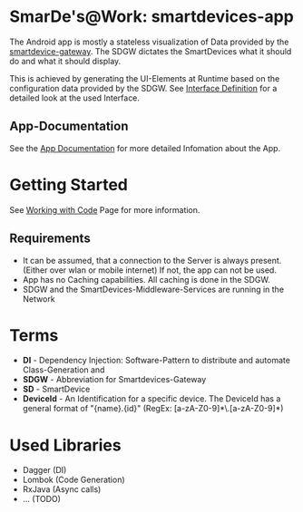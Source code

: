# SmarDe's@Work: smartdevices-app

The Android app is mostly a stateless visualization of Data provided by the [smartdevice-gateway](../smartdevices-gateway/README.md). The SDGW dictates the SmartDevices what it should do and what it should display.

This is achieved by generating the UI-Elements at Runtime based on the configuration data provided by the SDGW. See [Interface Definition](doc/interface.md) for a detailed look at the used Interface.

## App-Documentation
See the [App Documentation](doc/documentation-app.md) for more detailed Infomation about the App.

# Getting Started

See [Working with Code](doc/working_with_code.md) Page for more information.

## Requirements

* It can be assumed, that a connection to the Server is always present. (Either over wlan or mobile internet) If not, the app can not be used.
* App has no Caching capabilities. All caching is done in the SDGW.
* SDGW and the SmartDevices-Middleware-Services are running in the Network

# Terms
* **DI** - Dependency Injection: Software-Pattern to distribute and automate Class-Generation and 
* **SDGW** - Abbreviation for Smartdevices-Gateway
* **SD** - SmartDevice
* **DeviceId** - An Identification for a specific device. The DeviceId has a general format of "{name}.{id}" (RegEx: [a-zA-Z0-9]\*\\.[a-zA-Z0-9]\*)

# Used Libraries

* Dagger (DI)
* Lombok (Code Generation)
* RxJava (Async calls)
* ... (TODO)



